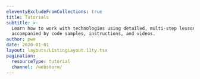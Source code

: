 ```yaml
---
eleventyExcludeFromCollections: true
title: Tutorials
subtitle: >-
  Learn how to work with technologies using detailed, multi-step lessons
  accompanied by code samples, instructions, and videos.
author: pwe
date: 2020-01-01
layout: layouts/ListingLayout.11ty.tsx
pagination:
  resourceType: tutorial
  channel: /webstorm/
---
```

